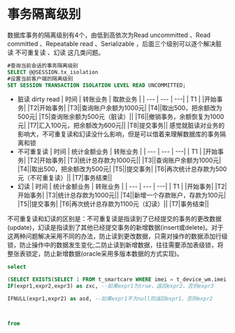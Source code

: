 # 事务隔离级别

数据库事务的隔离级别有4个，由低到高依次为Read uncommitted 、Read committed 、Repeatable read 、Serializable ，后面三个级别可以逐个解决脏读 不可重复读 、幻读 这几类问题。
```sql
#查询当前会话的事务隔离级别
SELECT @@SESSION.tx_isolation
#设置当前客户端的隔离级别
SET SESSION TRANSACTION ISOLATION LEVEL READ UNCOMMITTED;
```
- 脏读 dirty read
| 时间 | 转账业务 | 取款业务 |
| --- | --- | ---|
| T1 | |开始事务|
|T2|开始事务|
|T3||查询账户余额为1000元|
|T4||取出500，把余额改为500元|
|T5|查询账余额为500元（脏读）||
|T6||撤销事务，余额恢复为1000元|
|T7|汇入100元，把余额改为600元||
|T8|提交事务||
感觉就脏读对业务的影响大，不可重复读和幻读没什么影响，但是可以借着来理解数据库的事务隔离和锁
- 不可重复读
| 时间 | 统计金额业务 | 转账业务 |
| --- | --- | ---|
| T1 | |开始事务|
|T2|开始事务|
|T3|统计总存款为1000元||
|T3||查询账户余额为1000元|
|T4||取出500，把余额改为500元|
|T5||提交事务|
|T6|再次统计总存款为500元（不可重复读）||
|T7|事务结束||
- 幻读 
| 时间 | 统计金额业务 | 转账业务 |
| --- | --- | ---|
| T1 | |开始事务|
|T2|开始事务|
|T3|统计总存款为1000元||
|T4||新增一个存款账户，存款为100元|
|T5||提交事务|
|T6|再次统计总存款为1100元（幻读）||
|T7|事务结束||


不可重复读和幻读的区别是：不可重复读是指读到了已经提交的事务的更改数据(update)，幻读是指读到了其他已经提交事务的新增数据(insert或delete)。对于这两种问题解决采用不同的办法，防止读到更改数据，只需对操作的数据添加行级锁，防止操作中的数据发生变化;二防止读到新增数据，往往需要添加表级锁，将整张表锁定，防止新增数据(oracle采用多版本数据的方式实现)。

```sql
select

(SELECT EXISTS(SELECT 1 FROM t_smartcare WHERE imei = t_device_wm.imei LIMIT 1)) as smartStatus,
IF(expr1,expr2,expr3) as zxc, --如果expr1为true，返回expr2，否则expr3

IFNULL(expr1,expr2) as asd, --如果expr1不为null则返回expr1，否则expr2



from
```